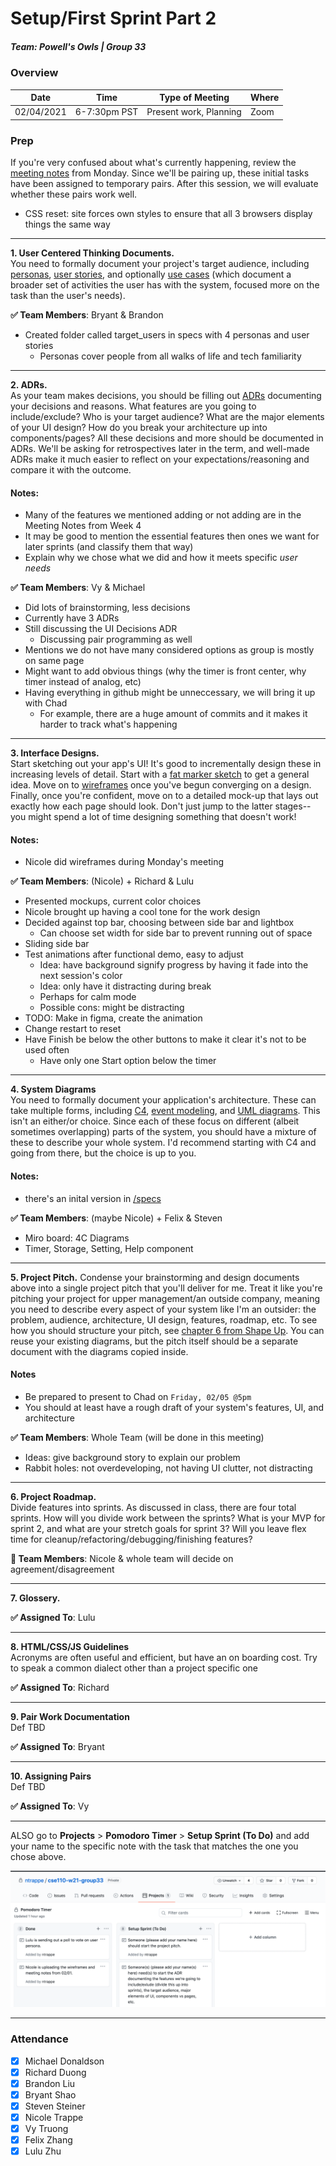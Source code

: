 # Setup/First Sprint Part 2
##### Team: Powell's Owls | Group 33

### Overview
| Date       | Time      | Type of Meeting   | Where   |
| ---------- | --------- | ----------------- | ------- |
| 02/04/2021 | 6-7:30pm PST | Present work, Planning         | Zoom    |


### Prep
If you're very confused about what's currently happening, review the [meeting notes](https://github.com/ntrappe/cse110-w21-group33/blob/main/admin/meetings/02-01-21-first-sprint.md) from Monday. Since we'll be pairing up, these initial tasks have been assigned to temporary pairs. After this session, we will evaluate whether these pairs work well.
- CSS reset: site forces own styles to ensure that all 3 browsers display things the same way
 
---

**1. User Centered Thinking Documents.** <br/>
You need to formally document your project's target audience, including [personas](http://opendesignkit.org/methods/personas/), 
[user stories](https://en.wikipedia.org/wiki/User_story), and optionally [use cases](https://en.wikipedia.org/wiki/Use_case)
(which document a broader set of activities the user has with the system, focused more on the task than the user's needs).

**✅ Team Members**: Bryant & Brandon

- Created folder called target_users in specs with 4 personas and user stories
  - Personas cover people from all walks of life and tech familiarity 

---
  
**2. ADRs.**  <br/>
As your team makes decisions, you should be filling out [ADRs](https://adr.github.io/madr/) documenting your decisions and reasons. What features are you going to include/exclude? Who is your target audience? What are the major elements of your UI design? How do you break your architecture up into components/pages? All these decisions and more should be documented in ADRs. We'll be asking for retrospectives later in the term, and well-made ADRs make it much easier to reflect on your expectations/reasoning and compare it with the outcome.

#### Notes:
- Many of the features we mentioned adding or not adding are in the Meeting Notes from Week 4
- It may be good to mention the essential features then ones we want for later sprints (and classify them that way)
- Explain why we chose what we did and how it meets specific *user needs*

**✅ Team Members**: Vy & Michael

- Did lots of brainstorming, less decisions
- Currently have 3 ADRs
- Still discussing the UI Decisions ADR
  - Discussing pair programming as well
- Mentions we do not have many considered options as group is mostly on same page
- Might want to add obvious things (why the timer is front center, why timer instead of analog, etc)
- Having everything in github might be unneccessary, we will bring it up with Chad
  - For example, there are a huge amount of commits and it makes it harder to track what's happening

---

**3. Interface Designs.** <br/>
Start sketching out your app's UI! It's good to incrementally design these in increasing levels of detail. Start with a [fat marker sketch](https://basecamp.com/shapeup/1.3-chapter-04) to get a general idea. Move on to [wireframes](https://www.experienceux.co.uk/faqs/what-is-wireframing/) once you've begun converging on a design. Finally, once you're confident, move on to a detailed mock-up that lays out exactly how each page should look. Don't just jump to the latter stages--you might spend a lot of time designing something that doesn't work!

#### Notes:
- Nicole did wireframes during Monday's meeting

**✅ Team Members**: (Nicole) + Richard & Lulu

- Presented mockups, current color choices
- Nicole brought up having a cool tone for the work design
- Decided against top bar, choosing between side bar and lightbox
  - Can choose set width for side bar to prevent running out of space
- Sliding side bar
- Test animations after functional demo, easy to adjust
  - Idea: have background signify progress by having it fade into the next session's color
  - Idea: only have it distracting during break
  - Perhaps for calm mode
  - Possible cons: might be distracting
- TODO: Make in figma, create the animation
- Change restart to reset 
- Have Finish be below the other buttons to make it clear it's not to be used often
  - Have only one Start option below the timer

---

**4. System Diagrams** <br/>
You need to formally document your application's architecture. These can take multiple forms, including [C4](https://c4model.com/), [event modeling](https://eventmodeling.org/posts/what-is-event-modeling/), and [UML diagrams](https://en.wikipedia.org/wiki/Unified_Modeling_Language#Diagrams). This isn't an either/or choice. Since each of these focus on different (albeit sometimes overlapping) parts of the system, you should have a mixture of these to describe your whole system. I'd recommend starting with C4 and going from there, but the choice is up to you.

#### Notes:
- there's an inital version in [/specs](https://github.com/ntrappe/cse110-w21-group33/blob/main/specs/brainstorm-prep-spec.md)

**✅ Team Members**: (maybe Nicole) + Felix & Steven

- Miro board: 4C Diagrams
- Timer, Storage, Setting, Help component

---

**5. Project Pitch.** Condense your brainstorming and design documents above into a single project pitch that you'll deliver for me. Treat it like you're pitching your project for upper management/an outside company, meaning you need to describe every aspect of your system like I'm an outsider: the problem, audience, architecture, UI design, features, roadmap, etc. To see how you should structure your pitch, see [chapter 6 from Shape Up](https://basecamp.com/shapeup/1.5-chapter-06). You can reuse your existing diagrams, but the pitch itself should be a separate document with the diagrams copied inside.

#### Notes
- Be prepared to present to Chad on `Friday, 02/05 @5pm`
- You should at least have a rough draft of your system's features, UI, and architecture

**✅ Team Members**: Whole Team (will be done in this meeting)

- Ideas: give background story to explain our problem
- Rabbit holes: not overdeveloping, not having UI clutter, not distracting

---

**6. Project Roadmap.** <br/>
Divide features into sprints. As discussed in class, there are four total sprints. How will you divide work between the sprints? What is your MVP for sprint 2, and what are your stretch goals for sprint 3? Will you leave flex time for cleanup/refactoring/debugging/finishing features?

**:pencil: Team Members**: Nicole & whole team will decide on agreement/disagreement

---

**7. Glossery.** <br/>

**✅ Assigned To**: Lulu

---

**8. HTML/CSS/JS Guidelines** <br/>
Acronyms are often useful and efficient, but have an on boarding cost. Try to speak a common dialect other than a project specific one

**✅ Assigned To**: Richard

---

**9. Pair Work Documentation** <br/>
Def TBD

**✅ Assigned To**: Bryant

---

**10. Assigning Pairs** <br/>
Def TBD

**✅ Assigned To**: Vy

---


ALSO go to **Projects** > **Pomodoro Timer** > **Setup Sprint (To Do)** and add your name to the specific note with the task that matches the one you chose above.

![project_todo](images/project_cards.png)

---

### Attendance
- [x] Michael Donaldson
- [x] Richard Duong
- [x] Brandon Liu
- [x] Bryant Shao
- [x] Steven Steiner
- [x] Nicole Trappe
- [x] Vy Truong
- [x] Felix Zhang
- [x] Lulu Zhu
